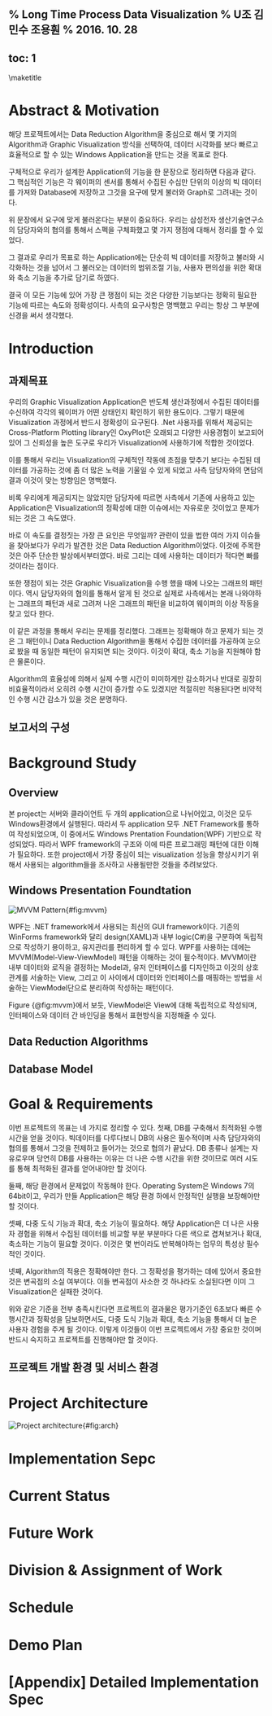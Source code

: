 % Long Time Process Data Visualization
% U조 김민수 조용훤
% 2016. 10. 28
---
toc: 1
---

\maketitle

# Abstract & Motivation

해당 프로젝트에서는 Data Reduction Algorithm을 중심으로 해서 몇 가지의 Algorithm과 Graphic Visualization 방식을 선택하여, 데이터 시각화를 보다 빠르고 효율적으로 할 수 있는 Windows Application을 만드는 것을 목표로 한다. 

구체적으로 우리가 설계한 Application의 기능을 한 문장으로 정리하면 다음과 같다. 그 핵심적인 기능은 각 웨이퍼의 센서를 통해서 수집된 수십만 단위의 이상의 빅 데이터를 가져와 Database에 저장하고 그것을 요구에 맞게 불러와 Graph로 그려내는 것이다. 

위 문장에서 요구에 맞게 불러온다는 부분이 중요하다. 우리는 삼성전자 생산기술연구소의 담당자와의 협의를 통해서 스펙을 구체화했고 몇 가지 쟁점에 대해서 정리를 할 수 있었다. 

그 결과로 우리가 목표로 하는 Application에는 단순히 빅 데이터를 저장하고 불러와 시각화하는 것을 넘어서 그 불러오는 데이터의 범위조절 기능, 사용자 편의성을 위한 확대와 축소 기능을 추가로 담기로 하였다.    

결국 이 모든 기능에 있어 가장 큰 쟁점이 되는 것은 다양한 기능보다는 정확히 필요한 기능에 따르는 속도와 정확성이다. 사측의 요구사항은 명백했고 우리는 항상 그 부분에 신경을 써서 생각했다. 

# Introduction

## 과제목표

우리의 Graphic Visualization Application은 반도체 생산과정에서 수집된 데이터를 수신하여 각각의 웨이퍼가 어떤 상태인지 확인하기 위한 용도이다. 그렇기 때문에 Visualization 과정에서 반드시 정확성이 요구된다.  .Net 사용자를 위해서 제공되는 Cross-Platform Plotting library인 OxyPlot은 오래되고 다양한 사용경험이 보고되어 있어 그 신뢰성을 높은 도구로 우리가 Visualization에 사용하기에 적합한 것이었다. 

이를 통해서 우리는 Visualization의 구체적인 작동에 초점을 맞추기 보다는 수집된 데이터를 가공하는 것에 좀 더 많은 노력을 기울일 수 있게 되었고 사측 담당자와의 면담의 결과 이것이 맞는 방향임은 명백했다. 

비록 우리에게 제공되지는 않았지만 담당자에 따르면 사측에서 기존에 사용하고 있는 Application은 Visualization의 정확성에 대한 이슈에서는 자유로운 것이었고 문제가 되는 것은 그 속도였다. 

바로 이 속도를 결정짓는 가장 큰 요인은 무엇일까? 관련이 있을 법한 여러 가지 이슈들을 찾아보다가 우리가 발견한 것은 Data Reduction Algorithm이었다. 이것에 주목한 것은 아주 단순한 발상에서부터였다. 바로 그리는 데에 사용하는 데이터가 적다면 빠를 것이라는 점이다. 

또한 쟁점이 되는 것은 Graphic Visualization을 수행 했을 때에 나오는 그래프의 패턴이다. 역시 담당자와의 협의를 통해서 알게 된 것으로 실제로 사측에서는 본래 나와야하는 그래프의 패턴과 새로 그려져 나온 그래프의 패턴을 비교하여 웨이퍼의 이상 작동을 찾고 있다 한다. 

이 같은 과정을 통해서 우리는 문제를 정리했다. 그래프는 정확해야 하고 문제가 되는 것은 그 패턴이니 Data Reduction Algorithm을 통해서 수집한 데이터를 가공하여 눈으로 봤을 때 동일한 패턴이 유지되면 되는 것이다. 이것이 확대, 축소 기능을 지원해야 함은 물론이다. 

Algorithm의 효율성에 의해서 실제 수행 시간이 미미하게만 감소하거나 반대로 굉장히 비효율적이라서 오히려 수행 시간이 증가할 수도 있겠지만 적절히만 적용된다면 비약적인 수행 시간 감소가 있을 것은 분명하다. 

## 보고서의 구성

# Background Study

## Overview

본 project는 서버와 클라이언트 두 개의 application으로 나뉘어있고, 이것은 모두 Windows환경에서 실행된다. 따라서 두 application 모두 .NET Framework를 통하여 작성되었으며, 이 중에서도 Windows Prentation Foundation(WPF) 기반으로 작성되었다. 따라서 WPF framework의 구조와 이에 따른 프로그래밍 패턴에 대한 이해가 필요하다. 또한 project에서 가장 중심이 되는 visualization 성능을 향상시키기 위해서 사용되는 algorithm들을 조사하고 사용될만한 것들을 추려보았다.

## Windows Presentation Foundtation

![MVVM Pattern](mvvm.png){#fig:mvvm}

WPF는 .NET framework에서 사용되는 최신의 GUI framework이다. 기존의 WinForms framework와 달리 design(XAML)과 내부 logic(C#)을 구분하여 독립적으로 작성하기 용이하고, 유지관리를 편리하게 할 수 있다. WPF를 사용하는 데에는 MVVM(Model-View-ViewModel) 패턴을 이해하는 것이 필수적이다. MVVM이란 내부 데이터와 로직을 결정하는 Model과, 유저 인터페이스를 디자인하고 이것의 상호관계를 서술하는 View, 그리고 이 사이에서 데이터와 인터페이스를 매핑하는 방법을 서술하는 ViewModel단으로 분리하여 작성하는 패턴이다.

Figure {@fig:mvvm}에서 보듯, ViewModel은 View에 대해 독립적으로 작성되며, 인터페이스와 데이터 간 바인딩을 통해서 표현방식을 지정해줄 수 있다.

## Data Reduction Algorithms

## Database Model

# Goal & Requirements

이번 프로젝트의 목표는 네 가지로 정리할 수 있다. 첫째, DB를 구축해서 최적화된 수행 시간을 얻을 것이다. 빅데이터를 다루다보니 DB의 사용은 필수적이며 사측 담당자와의 협의를 통해서 그것을 전제하고 들어가는 것으로 협의가 끝났다. DB 종류나 설계는 자유로우며 당연히 DB를 사용하는 이유는 더 나은 수행 시간을 위한 것이므로 여러 시도를 통해 최적화된 결과를 얻어내야만 할 것이다.     

둘째, 해당 환경에서 문제없이 작동해야 한다. Operating System은 Windows 7의 64bit이고, 우리가 만들 Application은 해당 환경 하에서 안정적인 실행을 보장해야만 할 것이다. 

셋째, 다중 도식 기능과 확대, 축소 기능이 필요하다. 해당 Application은 더 나은 사용자 경험을 위해서 수집된 데이터를 비교할 부분 부분마다 다른 색으로 겹쳐보거나 확대, 축소하는 기능이 필요할 것이다. 이것은 몇 번이라도 반복해야하는 업무의 특성상 필수적인 것이다. 

넷째, Algorithm의 적용은 정확해야만 한다. 그 정확성을 평가하는 데에 있어서 중요한 것은 변곡점의 소실 여부이다. 이들 변곡점이 사소한 것 하나라도 소실된다면 이미 그 Visualization은 실패한 것이다. 

위와 같은 기준을 전부 충족시킨다면 프로젝트의 결과물은 평가기준인 6초보다 빠른 수행시간과 정확성을 담보하면서도, 다중 도식 기능과 확대, 축소 기능을 통해서 더 높은 사용자 경험을 주게 될 것이다. 이렇게 이것들이 이번 프로젝트에서 가장 중요한 것이며 반드시 숙지하고 프로젝트를 진행해야만 할 것이다. 

## 프로젝트 개발 환경 및 서비스 환경

# Project Architecture

![Project architecture](arch.png){#fig:arch}

# Implementation Sepc

# Current Status

# Future Work

# Division & Assignment of Work

# Schedule

# Demo Plan

# [Appendix] Detailed Implementation Spec